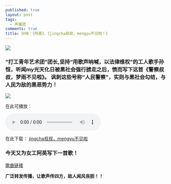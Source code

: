 ```yaml
---
published: true
layout: post
tags:
  - 声援团
comments: true
title: 孙恒：《阿英》、《jingcha叔叔，mengyu不见啦！》
---
```


![](http://wx1.sinaimg.cn/mw690/0060lm7Tly1fu85ju7wfrj30fc0qoabp.jpg)

### “打工青年艺术团”团长,坚持“用歌声呐喊，以法律维权”的工人歌手孙恒，听闻my光天化日被黑社会强行掳走之后，愤而写下这首《警察叔叔，梦雨不见啦》。 讽刺这些号称“人民警察”，实则与黑社会勾结，与人民为敌的黑恶势力！

![](http://wx2.sinaimg.cn/mw690/0060lm7Tly1fu85d8hwb9j30db08vgm0.jpg)

在此可播放：

<audio controls>
  <source src="https://instaud.io/_/2yi7.mp3" type="audio/mpeg">
Your browser does not support the audio element.
</audio> 

在此下载：
[jingcha叔叔，mengyu不见啦](https://instaud.io/_/2yi7.mp3)

### 今天又为女工阿英写下一首歌！



[歌曲链接](https://music.163.com/#/song?id=1301840319)



**广泛转发传播，让歌声传四方，敌人闻风丧胆！！**

